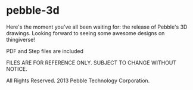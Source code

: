 pebble-3d
=========

Here's the moment you've all been waiting for: the release of Pebble's 3D drawings. Looking forward to seeing some awesome designs on thingiverse!

PDF and Step files are included

FILES ARE FOR REFERENCE ONLY. SUBJECT TO CHANGE WITHOUT NOTICE.

All Rights Reserved. 2013 Pebble Technology Corporation.

